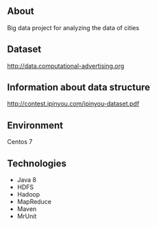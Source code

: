 ## About
Big data project for analyzing the data of cities

## Dataset
http://data.computational-advertising.org

## Information about data structure
http://contest.ipinyou.com/ipinyou-dataset.pdf

## Environment
Centos 7

## Technologies
- Java 8
- HDFS
- Hadoop
- MapReduce
- Maven
- MrUnit
